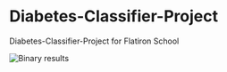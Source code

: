 # Diabetes-Classifier-Project
Diabetes-Classifier-Project for Flatiron School

![Binary results](binary_results.png)
